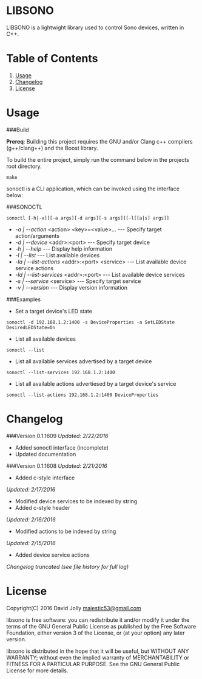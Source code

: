 LIBSONO
=======

LIBSONO is a lightwight library used to control Sono devices, written in C++.

Table of Contents
===============

1. [Usage](https://github.com/majestic53/libsono#usage)
2. [Changelog](https://github.com/majestic53/libsono#changelog)
3. [License](https://github.com/majestic53/libsono#license)

Usage
=====

###Build

__Prereq__: Building this project requires the GNU and/or Clang c++ compilers (g++/clang++) and the Boost library.

To build the entire project, simply run the command below in the projects root directory.

```
make
```

sonoctl is a CLI application, which can be invoked using the interface below:

###SONOCTL

```
sonoctl [-h|-v][[-a args][-d args][-s args]][-l[[a|s] args]]
```

* _-a | --action_ \<action\> \<key\>=\<value\>...	--- Specify target action/arguments
* _-d | --device_ \<addr\>:\<port\>			--- Specify target device
* _-h | --help_						--- Display help information
* _-l | --list_						--- List available devices
* _-la | --list-actions_ \<addr\>:\<port\> \<service\>	--- List available device service actions
* _-ld | --list-services_ \<addr\>:\<port\>		--- List available device services
* _-s | --service_ \<service\>				--- Specify target service
* _-v | --version_					--- Display version information

###Examples

* Set a target device's LED state
```
sonoctl -d 192.168.1.2:1400 -s DeviceProperties -a SetLEDState DesiredLEDState=On
```

* List all available devices
```
sonoctl --list
```

* List all available services advertised by a target device
```
sonoctl --list-services 192.168.1.2:1400
```

* List all available actions advertiesed by a target device's service
```
sonoctl --list-actions 192.168.1.2:1400 DeviceProperties
```

Changelog
=========

###Version 0.1.1609
*Updated: 2/22/2016*

* Added sonoctl interface (incomplete)
* Updated documentation

###Version 0.1.1608
*Updated: 2/21/2016*

* Added c-style interface

*Updated: 2/17/2016*

* Modified device services to be indexed by string
* Added c-style header

*Updated: 2/16/2016*

* Modified actions to be indexed by string

*Updated: 2/15/2016*

* Added device service actions

*Changelog truncated (see file history for full log)*

License
======

Copyright(C) 2016 David Jolly <majestic53@gmail.com>

libsono is free software: you can redistribute it and/or modify
it under the terms of the GNU General Public License as published by
the Free Software Foundation, either version 3 of the License, or
(at your option) any later version.

libsono is distributed in the hope that it will be useful,
but WITHOUT ANY WARRANTY; without even the implied warranty of
MERCHANTABILITY or FITNESS FOR A PARTICULAR PURPOSE.  See the
GNU General Public License for more details.
